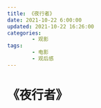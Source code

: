 ```yaml
---
title: 《夜行者》
date: 2021-10-22 6:00:00
updated: 2021-10-22 16:26:00
categories:
        - 观影
tags:
        - 电影
        - 观后感
---
```


# 《夜行者》